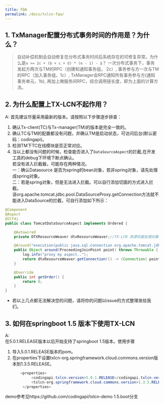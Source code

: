 ```yaml
---
title: FQA
permalink: /docs/txlcn-fqa/
---
```


## 1. TxManager配置分布式事务时间的作用是？为什么？
> 自动补偿机制会自动修复在分布式事务时间后系统存在的可修复异常。为什么是`a >= 2c + (b + c + d) * (e - 1) - Δ`？
一次分布式事务下，事务发起方两次与TM的RPC（创建和通知事务组， 2c）, 事务参与方一次与TM的RPC（加入事务组，1c）, TxManager会RPC通知所有事务参与方(通知事务单元，1b),
再加上微服务间RPC，综合调用链长度，即为上面的计算方法。

## 2. 为什么配置上TX-LCN不起作用？

A:
 首先建议尽量采用最新的版本。请按照以下步骤逐步排查：
 1. 确认Tx-client(TC)与Tx-manager(TM)的版本是完全一致的。
 2. 确认TC与TM的配置都没有问题，并确认TM是启动状态，可访问后台(默认密码：codingapi)。
 3. 检测TM下TC在线模块是否正常对应。
 4. 当以上都没有问题的时候，检查能否进入了`DataSourceAspect`的拦截,在开发工具的debug下环境下断点确认。   
    若没有进入拦截器，可能存在两种情况。   
    一：确认Datasource 是否为spring的bean对象，若非spring对象，请先处理成spring对象。    
    二：若是spring对象，但是无法进入拦截。可以自行添加切面的方式进入拦截。    
    该org.apache.tomcat.jdbc.pool.DataSourceProxy.getConnection方法就不能进入DataSource的拦截，可自行添加如下所示：    
```java
@Component
@Aspect
@Slf4j
public class TomcatDataSourceAspect implements Ordered {

    @Autowired
    private DTXResourceWeaver dtxResourceWeaver;//TX-LCN 资源切面处理对象

    @Around("execution(public java.sql.Connection org.apache.tomcat.jdbc.pool.DataSourceProxy.getConnection(..) )")
    public Object around(ProceedingJoinPoint point) throws Throwable {
        log.info("proxy my aspect..");
        return dtxResourceWeaver.getConnection(() -> (Connection) point.proceed());
    }

    @Override
    public int getOrder() {
        return 0;
    }
}

```

* 若以上几点都无法解决您的问题，请将你的问题以issue的方式整理发给我们。

## 3. 如何在springboot 1.5 版本下使用TX-LCN

A:   
在5.0.1.RELEASE版本以后开始支持了springboot 1.5版本。使用步骤    
1. 导入5.0.1.RELEASE版本的pom。
2. 在properties下设置txlcn-org.springframework.cloud.commons.version版本到1.3.5.RELEASE。 
```java
       <properties>
            <codingapi.txlcn.version>5.0.1.RELEASE</codingapi.txlcn.version>   
            <txlcn-org.springframework.cloud.commons.version>1.3.5.RELEASE</txlcn-org.springframework.cloud.commons.version>
        </properties>
```

demo参考见https://github.com/codingapi/txlcn-demo 1.5.boot分支

 
             
